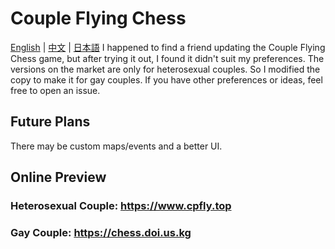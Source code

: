 # Couple Flying Chess
[English](README.md) | [中文](README.zh.md) | [日本語](README_jp.md)
I happened to find a friend updating the Couple Flying Chess game, but after trying it out, I found it didn't suit my preferences. The versions on the market are only for heterosexual couples. So I modified the copy to make it for gay couples.
If you have other preferences or ideas, feel free to open an issue.
## Future Plans
There may be custom maps/events and a better UI.
## Online Preview
### Heterosexual Couple:  https://www.cpfly.top
### Gay Couple:  https://chess.doi.us.kg
